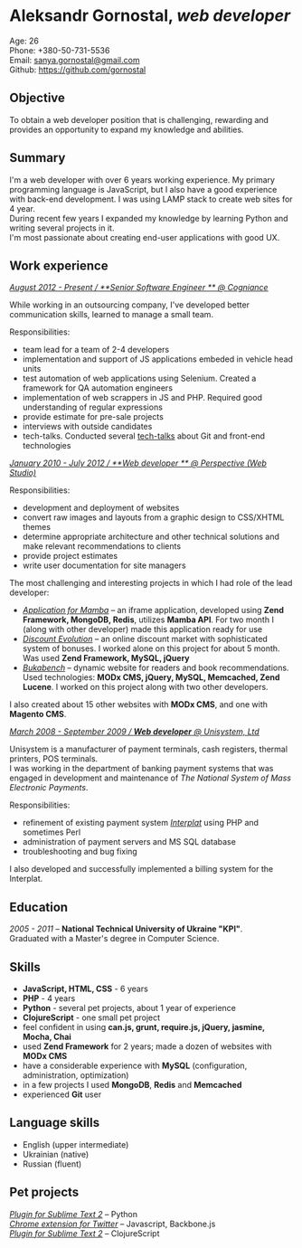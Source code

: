 # Aleksandr Gornostal, _web developer_

Age: 26  
Phone: +380-50-731-5536  
Email: <sanya.gornostal@gmail.com>  
Github: <https://github.com/gornostal>

## Objective

To obtain a web developer position that is challenging, rewarding and provides an opportunity to expand my knowledge and abilities.

## Summary

I'm a web developer with over 6 years working experience. My primary programming language is JavaScript, but I also have a good experience with back-end development. I was using LAMP stack to create web sites for 4 year.  
During recent few years I expanded my knowledge by learning Python and writing several projects in it.  
I'm most passionate about creating end-user applications with good UX.  

## Work experience

<u>_August 2012 - Present / **Senior Software Engineer ** @ [Cogniance](http://cogniance.com)_</u>  

While working in an outsourcing company, I've developed better communication skills, learned to manage a small team.

Responsibilities:

* team lead for a team of 2-4 developers
* implementation and support of JS applications embeded in vehicle head units
* test automation of web applications using Selenium. Created a framework for QA automation engineers
* implementation of web scrappers in JS and PHP. Required good understanding of regular expressions
* provide estimate for pre-sale projects
* interviews with outside candidates
* tech-talks. Conducted several [tech-talks](http://gornostal.github.io/talks/) about Git and front-end technologies

<u>_January 2010 - July 2012 / **Web developer ** @ [Perspective (Web Studio)](http://perspective.net.ua)_</u>  

Responsibilities:

* development and deployment of websites
* convert raw images and layouts from a graphic design to CSS/XHTML themes
* determine appropriate architecture and other technical solutions and make relevant recommendations to clients
* provide project estimates
* write user documentation for site managers

The most challenging and interesting projects in which I had role of the lead developer:

* _[Application for Mamba](http://mamba.ru/app_platform/?action=view&app_id=288)_ – an iframe application, developed using
    **Zend Framework, MongoDB, Redis**, utilizes **Mamba API**.
    For two month I (along with other developer) made this application ready for use
* _[Discount Evolution](http://dievo.pro/)_ – an online discount market with sophisticated system of bonuses. 
    I worked alone on this project for about 5 month. Was used **Zend Framework, MySQL, jQuery**
* _[Bukabench](http://bukabench.com)_ – dynamic website for readers and book recommendations.
    Used technologies: **MODx CMS, jQuery, MySQL, Memcached, Zend Lucene**. I worked on this project along with two other developers.

I also created about 15 other websites with **MODx CMS**, and one with **Magento CMS**.

<u>_March 2008 - September 2009 / **Web developer** @ [Unisystem, Ltd](http://unisystem.ua/en.html)_</u>

Unisystem is a manufacturer of payment terminals, cash registers, thermal printers, POS terminals.  
I was working in the department of banking payment systems that was engaged in development and maintenance of _The National System of Mass Electronic Payments_.  

Responsibilities:

* refinement of existing payment system _[Interplat](http://interplat.ua/)_ using PHP and sometimes Perl
* administration of payment servers and MS SQL database
* troubleshooting and bug fixing

I also developed and successfully implemented a billing system for the Interplat.


## Education

_2005 - 2011_ – **National Technical University of Ukraine "KPI"**.  
Graduated with a Master's degree in Computer Science.

## Skills

* **JavaScript, HTML, CSS** - 6 years
* **PHP** - 4 years
* **Python** - several pet projects, about 1 year of experience
* **ClojureScript** - one small pet project
* feel confident in using **can.js, grunt, require.js, jQuery, jasmine, Mocha, Chai**
* used **Zend Framework** for 2 years; made a dozen of websites with **MODx CMS**
* have a considerable experience with **MySQL** (configuration, administration, optimization)
* in a few projects I used **MongoDB**, **Redis** and **Memcached**
* experienced **Git** user

## Language skills

* English (upper intermediate)
* Ukrainian (native)
* Russian (fluent)

## Pet projects

_[Plugin for Sublime Text 2](https://github.com/gornostal/Modific)_ – Python  
_[Chrome extension for Twitter](https://github.com/gornostal/twittext)_ – Javascript, Backbone.js  
_[Plugin for Sublime Text 2](https://github.com/gornostal/Modific-LightTable)_ – ClojureScript  
